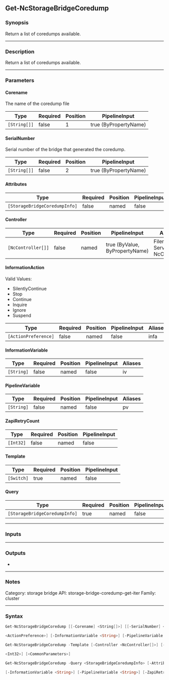 Get-NcStorageBridgeCoredump
---------------------------

### Synopsis
Return a list of coredumps available.

---

### Description

Return a list of coredumps available.

---

### Parameters
#### **Corename**
The name of the coredump file

|Type        |Required|Position|PipelineInput        |
|------------|--------|--------|---------------------|
|`[String[]]`|false   |1       |true (ByPropertyName)|

#### **SerialNumber**
Serial number of the bridge that generated the coredump.

|Type        |Required|Position|PipelineInput        |
|------------|--------|--------|---------------------|
|`[String[]]`|false   |2       |true (ByPropertyName)|

#### **Attributes**

|Type                         |Required|Position|PipelineInput|
|-----------------------------|--------|--------|-------------|
|`[StorageBridgeCoredumpInfo]`|false   |named   |false        |

#### **Controller**

|Type              |Required|Position|PipelineInput                 |Aliases                          |
|------------------|--------|--------|------------------------------|---------------------------------|
|`[NcController[]]`|false   |named   |true (ByValue, ByPropertyName)|Filer<br/>Server<br/>NcController|

#### **InformationAction**

Valid Values:

* SilentlyContinue
* Stop
* Continue
* Inquire
* Ignore
* Suspend

|Type                |Required|Position|PipelineInput|Aliases|
|--------------------|--------|--------|-------------|-------|
|`[ActionPreference]`|false   |named   |false        |infa   |

#### **InformationVariable**

|Type      |Required|Position|PipelineInput|Aliases|
|----------|--------|--------|-------------|-------|
|`[String]`|false   |named   |false        |iv     |

#### **PipelineVariable**

|Type      |Required|Position|PipelineInput|Aliases|
|----------|--------|--------|-------------|-------|
|`[String]`|false   |named   |false        |pv     |

#### **ZapiRetryCount**

|Type     |Required|Position|PipelineInput|
|---------|--------|--------|-------------|
|`[Int32]`|false   |named   |false        |

#### **Template**

|Type      |Required|Position|PipelineInput|
|----------|--------|--------|-------------|
|`[Switch]`|true    |named   |false        |

#### **Query**

|Type                         |Required|Position|PipelineInput|
|-----------------------------|--------|--------|-------------|
|`[StorageBridgeCoredumpInfo]`|true    |named   |false        |

---

### Inputs

---

### Outputs
* 

---

### Notes
Category: storage bridge
API: storage-bridge-coredump-get-iter
Family: cluster

---

### Syntax
```PowerShell
Get-NcStorageBridgeCoredump [[-Corename] <String[]>] [[-SerialNumber] <String[]>] [-Attributes <StorageBridgeCoredumpInfo>] [-Controller <NcController[]>] [-InformationAction 
```
```PowerShell
<ActionPreference>] [-InformationVariable <String>] [-PipelineVariable <String>] [-ZapiRetryCount <Int32>] [<CommonParameters>]
```
```PowerShell
Get-NcStorageBridgeCoredump -Template [-Controller <NcController[]>] [-InformationAction <ActionPreference>] [-InformationVariable <String>] [-PipelineVariable <String>] [-ZapiRetryCount 
```
```PowerShell
<Int32>] [<CommonParameters>]
```
```PowerShell
Get-NcStorageBridgeCoredump -Query <StorageBridgeCoredumpInfo> [-Attributes <StorageBridgeCoredumpInfo>] [-Controller <NcController[]>] [-InformationAction <ActionPreference>] 
```
```PowerShell
[-InformationVariable <String>] [-PipelineVariable <String>] [-ZapiRetryCount <Int32>] [<CommonParameters>]
```

